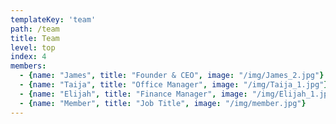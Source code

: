 ```yaml
---
templateKey: 'team'
path: /team
title: Team
level: top
index: 4
members:
  - {name: "James", title: "Founder & CEO", image: "/img/James_2.jpg"}
  - {name: "Taija", title: "Office Manager", image: "/img/Taija_1.jpg"}
  - {name: "Elijah", title: "Finance Manager", image: "/img/Elijah_1.jpg"}
  - {name: "Member", title: "Job Title", image: "/img/member.jpg"}
---
```

